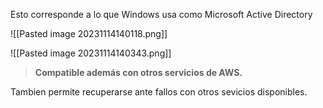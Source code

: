 Esto corresponde a lo que Windows usa como Microsoft Active Directory

![[Pasted image 20231114140118.png]]

![[Pasted image 20231114140343.png]]

> **Compatible además con otros servicios de AWS.**

Tambien permite recuperarse ante fallos con otros sevicios disponibles.

